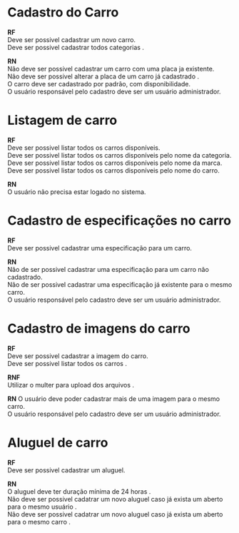 # Cadastro do Carro

**RF** <br/>
Deve ser possivel cadastrar um novo carro. <br/>
Deve ser possivel cadastrar todos categorias . <br/>

**RN** <br/>
Não deve ser possivel cadastrar um carro com uma placa ja existente. <br/>
Não deve ser possivel  alterar a placa de  um carro já cadastrado . <br/>
O carro deve ser cadastrado  por padrão, com disponibilidade. <br/>
O usuário  responsável pelo cadastro deve ser um usuário administrador. <br/>


# Listagem de carro

**RF** <br/>
Deve ser possivel listar todos os carros disponíveis. <br/>
Deve ser possivel listar todos os carros disponíveis pelo nome da categoria. <br/>
Deve ser possivel listar todos os carros disponíveis pelo nome da marca. <br/>
Deve ser possivel listar todos os carros disponíveis pelo nome do carro. <br/>

**RN** <br/>
O usuário não precisa estar logado no sistema. <br/>

# Cadastro de especificações no carro

**RF** <br/>
Deve ser possivel cadastrar uma especificação para um carro. <br/>


**RN** <br/>
Não de ser possivel cadastrar uma especificação para um carro não  cadastrado. <br/>
Não de ser possivel cadastrar uma especificação já existente para o mesmo carro. <br/>
O usuário  responsável pelo cadastro deve ser um usuário administrador. <br/>

# Cadastro de imagens do carro

**RF** <br/>
Deve ser possivel cadastrar a imagem do carro. <br/>
Deve ser possivel listar todos os carros . <br/>

**RNF** <br/>
Utilizar o multer  para upload dos arquivos . <br/>

**RN**
O usuário deve poder cadastrar mais de uma imagem para  o mesmo carro. <br/>
O usuário  responsável pelo cadastro deve ser um usuário administrador. <br/>

# Aluguel de  carro

**RF** <br/>
Deve ser possivel cadastrar um aluguel. <br/>


**RN** <br/>
O aluguel deve ter duração mínima de 24 horas . <br/>
Não deve ser possivel cadatrar um novo aluguel caso  já exista um aberto  para o mesmo usuário . <br/>
Não deve ser possivel cadatrar um novo aluguel caso  já exista um aberto  para o mesmo carro . <br/>
